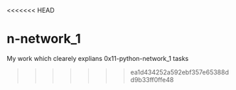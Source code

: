 <<<<<<< HEAD


n-network_1
=======
My work which clearely explians 0x11-python-network_1 tasks
>>>>>>> ea1d434252a592ebf357e65388dd9b33ff0ffe48

